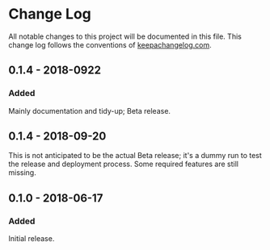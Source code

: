 # Change Log
All notable changes to this project will be documented in this file. This change log follows the conventions of [keepachangelog.com](http://keepachangelog.com/).

## 0.1.4 - 2018-0922

### Added
Mainly documentation and tidy-up; Beta release.

## 0.1.4 - 2018-09-20
This is not anticipated to be the actual Beta release; it's a dummy run to test the release and deployment process. Some required features are still missing.

## 0.1.0 - 2018-06-17
### Added
Initial release.

[Unreleased]: https://github.com/your-name/adl-support/compare/0.1.1...HEAD
[0.1.1]: https://github.com/your-name/adl-support/compare/0.1.0...0.1.1
